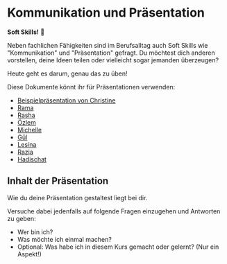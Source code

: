 # Kommunikation und Präsentation

**Soft Skills!** 🤝

Neben fachlichen Fähigkeiten sind im Berufsalltag auch Soft Skills
wie "Kommunikation" und "Präsentation" gefragt.
Du möchtest dich anderen vorstellen, deine Ideen teilen oder vielleicht
sogar jemanden überzeugen?

Heute geht es darum, genau das zu üben!

Diese Dokumente könnt ihr für Präsentationen verwenden:
- [Beispielpräsentation von Christine](https://docs.google.com/presentation/d/1WQP1kdtRLDyySmSE5zRaJMcwpYoQGl4_jrAaIwtCZLQ/edit?usp=sharing)
- [Rama](https://docs.google.com/presentation/d/1NuYW7Gj2qngOs_tXv9vW0_kFKbMAl9_0DC88cBKMBAQ/edit?usp=sharing)
- [Rasha](https://docs.google.com/presentation/d/109SolIC8u0xxplnjGQzu44eDbuPMOPMqdYEEVBnwZtE/edit?usp=sharing)
- [Özlem](https://docs.google.com/presentation/d/1ZelcicGY8zJp59Nc93YauslD-ZX2jQDAQ9fOegiKC1Q/edit?usp=sharing)
- [Michelle](https://docs.google.com/presentation/d/1ddZ8eERAfpzvjHuksoI7KFkRmaFNC5L5GqmgacItoTY/edit?usp=sharing)
- [Gül](https://docs.google.com/presentation/d/1wmn39arEb0xHFzvDvhm6sy-Ve7BmsII79nhPtjuABbc/edit?usp=sharing)
- [Lesina](https://docs.google.com/presentation/d/1BRPg6RSX6rMm4bkUvAjUMHERHeyA0MzdpwIOaB5qDAU/edit?usp=sharing)
- [Razia](https://docs.google.com/presentation/d/1--Aq2ZR7DyUEJxqwXYcQjQoWmqgozylfPk5Mei22H4E/edit?usp=sharing)
- [Hadischat](https://docs.google.com/presentation/d/1bCCGHdP6vm6x8UgFqW3u9UQq5AYvduEwId7ppd8AFuw/edit?usp=sharing)


## Inhalt der Präsentation

Wie du deine Präsentation gestaltest liegt bei dir.

Versuche dabei jedenfalls auf folgende Fragen einzugehen und
Antworten zu geben:
* Wer bin ich?
* Was möchte ich einmal machen?
* Optional: Was habe ich in diesem Kurs gemacht oder gelernt? (Nur ein Aspekt!)

